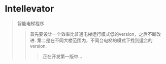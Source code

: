 # Intellevator 
>智能电梯程序
>>首先要设计一个效率比普通电梯运行模式低的version，之后不断改进.
第二是在不同大楼范围内，不同台电梯的模式下找到适合的version.
>>>正在开发第一版中...
